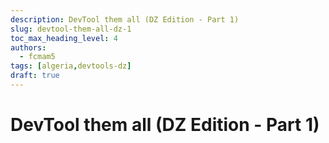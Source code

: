 ```yaml
---
description: DevTool them all (DZ Edition - Part 1)
slug: devtool-them-all-dz-1
toc_max_heading_level: 4
authors:
  - fcmam5
tags: [algeria,devtools-dz]
draft: true
---
```


# DevTool them all (DZ Edition - Part 1)


